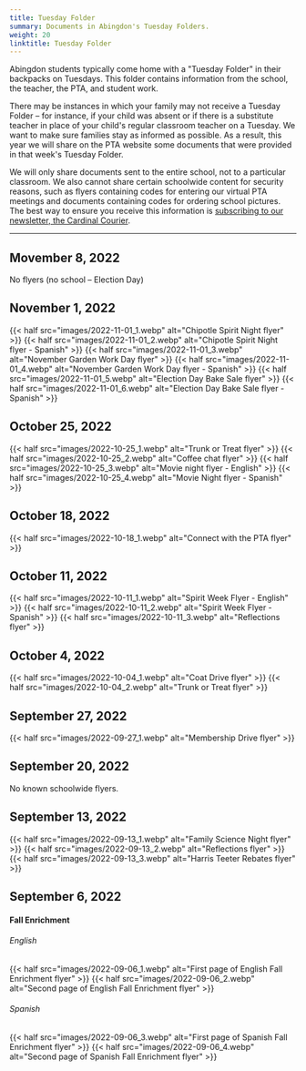 ```yaml
--- 
title: Tuesday Folder
summary: Documents in Abingdon's Tuesday Folders.
weight: 20
linktitle: Tuesday Folder
---
```


Abingdon students typically come home with a "Tuesday Folder" in their backpacks on Tuesdays. This folder contains information from the school, the teacher, the PTA, and student work.

There may be instances in which your family may not receive a Tuesday Folder – for instance, if your child was absent or if there is a substitute teacher in place of your child's regular classroom teacher on a Tuesday. We want to make sure families stay as informed as possible. As a result, this year we will share on the PTA website some documents that were provided in that week's Tuesday Folder.

We will only share documents sent to the entire school, not to a particular classroom. We also cannot share certain schoolwide content for security reasons, such as flyers containing codes for entering our virtual PTA meetings and documents containing codes for ordering school pictures. The best way to ensure you receive this information is [subscribing to our newsletter, the Cardinal Courier](https://lp.constantcontactpages.com/su/t3ku1aP).

---

## Movember 8, 2022

No flyers (no school – Election Day)

## November 1, 2022

{{< half src="images/2022-11-01_1.webp" alt="Chipotle Spirit Night flyer" >}}
{{< half src="images/2022-11-01_2.webp" alt="Chipotle Spirit Night flyer - Spanish" >}}
{{< half src="images/2022-11-01_3.webp" alt="November Garden Work Day flyer" >}}
{{< half src="images/2022-11-01_4.webp" alt="November Garden Work Day flyer - Spanish" >}}
{{< half src="images/2022-11-01_5.webp" alt="Election Day Bake Sale flyer" >}}
{{< half src="images/2022-11-01_6.webp" alt="Election Day Bake Sale flyer - Spanish" >}}

## October 25, 2022

{{< half src="images/2022-10-25_1.webp" alt="Trunk or Treat flyer" >}}
{{< half src="images/2022-10-25_2.webp" alt="Coffee chat flyer" >}}
{{< half src="images/2022-10-25_3.webp" alt="Movie night flyer - English" >}}
{{< half src="images/2022-10-25_4.webp" alt="Movie Night flyer - Spanish" >}}

## October 18, 2022

{{< half src="images/2022-10-18_1.webp" alt="Connect with the PTA flyer" >}}

## October 11, 2022

{{< half src="images/2022-10-11_1.webp" alt="Spirit Week Flyer - English" >}}
{{< half src="images/2022-10-11_2.webp" alt="Spirit Week Flyer - Spanish" >}}
{{< half src="images/2022-10-11_3.webp" alt="Reflections flyer" >}}

## October 4, 2022

{{< half src="images/2022-10-04_1.webp" alt="Coat Drive flyer" >}}
{{< half src="images/2022-10-04_2.webp" alt="Trunk or Treat flyer" >}}

## September 27, 2022

{{< half src="images/2022-09-27_1.webp" alt="Membership Drive flyer" >}}

## September 20, 2022

No known schoolwide flyers.

## September 13, 2022

{{< half src="images/2022-09-13_1.webp" alt="Family Science Night flyer" >}}
{{< half src="images/2022-09-13_2.webp" alt="Reflections flyer" >}}
{{< half src="images/2022-09-13_3.webp" alt="Harris Teeter Rebates flyer" >}}

## September 6, 2022

#### Fall Enrichment

###### English
{{< half src="images/2022-09-06_1.webp" alt="First page of English Fall Enrichment flyer" >}}
{{< half src="images/2022-09-06_2.webp" alt="Second page of English Fall Enrichment flyer" >}}

###### Spanish
{{< half src="images/2022-09-06_3.webp" alt="First page of Spanish Fall Enrichment flyer" >}}
{{< half src="images/2022-09-06_4.webp" alt="Second page of Spanish Fall Enrichment flyer" >}}